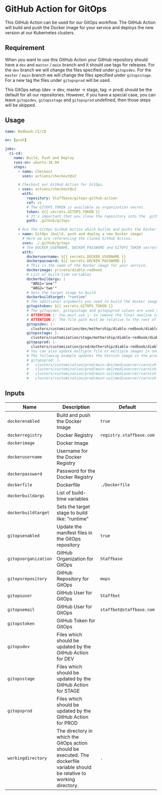 # GitHub Action for GitOps

This GitHub Action can be used for our GitOps workflow. The GitHub Action will build and push the Docker image for your service and deploys the new version at our Kubernetes clusters.

## Requirement

When you want to use this GitHub Action your GitHub repository should have a `dev` and `master` / `main` branch and it should use tags for releases. For the `dev` branch we will change the files specified under `gitopsdev`. For the `master` / `main` branch we will change the files specified under `gitopsstage`. For a new tag the files under `gitopsprod` will be used.

This GitOps setup (dev -> dev, master -> stage, tag -> prod) should be the default for all our repositories. However, if you have a special case, you can leave `gitopsdev`, `gitopsstage` and `gitopsprod` undefined, then those steps will be skipped.

## Usage

```yaml
name: Redbook CI/CD

on: [push]

jobs:
  ci-cd:
    name: Build, Push and Deploy
    runs-on: ubuntu-18.04
    steps:
      - name: Checkout
        uses: actions/checkout@v2

      # Checkout our GitHub Action for GitOps.
      - uses: actions/checkout@v2
        with:
          repository: Staffbase/gitops-github-action
          ref: v1
          # The GITOPS_TOKEN is available as organization secret.
          token: ${{ secrets.GITOPS_TOKEN }}
          # It's important that you clone the repository into the .github/gitops path, because the GitHub Action has a hard dependency on this path.
          path: .github/gitops

      # Run the GitOps GitHub Action which builds and pushs the Docker image and then updates the deployment in the mops repository.
      - name: GitOps (build, push and deploy a new Docker image)
        # Here we are referencing the cloned GitHub Action.
        uses: ./.github/gitops
        # The DOCKER_USERNAME, DOCKER_PASSWORD and GITOPS_TOKEN secrets are available as organization secret.
        with:
          dockerusername: ${{ secrets.DOCKER_USERNAME }}
          dockerpassword: ${{ secrets.DOCKER_PASSWORD }}
          # This is the name of the Docker image for your service.
          dockerimage: private/diablo-redbook
          # List of build-time variables
          dockerbuildargs: |
            "ARG1='one'"
            "ARG2='two'"
          # Sets the target stage to build
          dockerbuildtarget: "runtime"
          # The additional arguments you need to build the docker image
          gitopstoken: ${{ secrets.GITOPS_TOKEN }}
          # The gitopsdev, gitopsstage and gitopsprod values are used to specify which files including the YAML path which should be updated with the new image.
          # ATTENTION 1: You must use |- to remove the final newline in the string, otherwise the GitHub Action will fail.
          # ATTENTION 2: The file path must be relative to the root of the GitOps repository (default: Staffbase/mops).
          gitopsdev: |-
            clusters/customization/dev/mothership/diablo-redbook/diablo-redbook-helm.yaml spec.template.spec.containers.redbook.image
          gitopsstage: |-
            clusters/customization/stage/mothership/diablo-redbook/diablo-redbook-helm.yaml spec.template.spec.containers.redbook.image
          gitopsprod: |-
            clusters/customization/prod/mothership/diablo-redbook/diablo-redbook-helm.yaml spec.template.spec.containers.redbook.image
          # You can also update multiple file or multiple images in one file.
          # The following example updates the Varnish image in the production cluster for main-de1 and main-us1. It also updates two images one is used for the init container and the other one for the normal container.
          # gitopsprod: |-
          #   clusters/customization/prod/main-de1/mediaserver/varnish-helm.yaml spec.template.spec.initContainers.config.image
          #   clusters/customization/prod/main-de1/mediaserver/varnish-helm.yaml spec.template.spec.containers.varnish.image
          #   clusters/customization/prod/main-us1/mediaserver/varnish-helm.yaml spec.template.spec.initContainers.config.image
          #   clusters/customization/prod/main-us1/mediaserver/varnish-helm.yaml spec.template.spec.containers.varnish.image
```

## Inputs

| Name                          | Description                                                                                                                   | Default                  |
|-------------------------------|-------------------------------------------------------------------------------------------------------------------------------|--------------------------|
| `dockerenabled`               | Build and push the Docker Image                                                                                               | `true`                   |
| `dockerregistry`              | Docker Registry                                                                                                               | `registry.staffbase.com` |
| `dockerimage`                 | Docker Image                                                                                                                  |                          |
| `dockerusername`              | Username for the Docker Registry                                                                                              |                          |
| `dockerpassword`              | Password for the Docker Registry                                                                                              |                          |
| `dockerfile`                  | Dockerfile                                                                                                                    | `./Dockerfile`           |
| `dockerbuildargs`             | List of build-time variables                                                                       |                          |
| `dockerbuildtarget`           | Sets the target stage to build like: "runtime"                                                                                |                          |
| `gitopsenabled`               | Update the manifest files in the GitOps repository                                                                            | `true`                   |
| `gitopsorganization`          | GitHub Organization for GitOps                                                                                                | `Staffbase`              |
| `gitopsrepository`            | GitHub Repository for GitOps                                                                                                  | `mops`                   |
| `gitopsuser`                  | GitHub User for GitOps                                                                                                        | `Staffbot`               |
| `gitopsemail`                 | GitHub User for GitOps                                                                                                        | `staffbot@staffbase.com` |
| `gitopstoken`                 | GitHub Token for GitOps                                                                                                       |                          |
| `gitopsdev`                   | Files which should be updated by the GitHub Action for DEV                                                                    |                          |
| `gitopsstage`                 | Files which should be updated by the GitHub Action for STAGE                                                                  |                          |
| `gitopsprod`                  | Files which should be updated by the GitHub Action for PROD                                                                   |                          |
| `workingdirectory`            | The directory in which the GitOps action should be executed. The dockerfile variable should be relative to working directory. | `.`                      |
